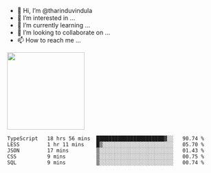 - 👋 Hi, I’m @tharinduvindula
- 👀 I’m interested in ...
- 🌱 I’m currently learning ...
- 💞️ I’m looking to collaborate on ...
- 📫 How to reach me ...

<!---
tharinduvindula/tharinduvindula is a ✨ special ✨ repository because its `README.md` (this file) appears on your GitHub profile.
You can click the Preview link to take a look at your changes.
--->

<img height="180em" src="https://github-readme-stats.vercel.app/api?username=tharinduvindula&show_icons=true&hide_border=false&&count_private=true&include_all_commits=true" />


<!--START_SECTION:waka-->
```text
TypeScript   18 hrs 56 mins  ██████████████████████▓░░   90.74 % 
LESS         1 hr 11 mins    █▒░░░░░░░░░░░░░░░░░░░░░░░   05.70 % 
JSON         17 mins         ▒░░░░░░░░░░░░░░░░░░░░░░░░   01.43 % 
CSS          9 mins          ▒░░░░░░░░░░░░░░░░░░░░░░░░   00.75 % 
SQL          9 mins          ▒░░░░░░░░░░░░░░░░░░░░░░░░   00.74 % 
```
<!--END_SECTION:waka-->
